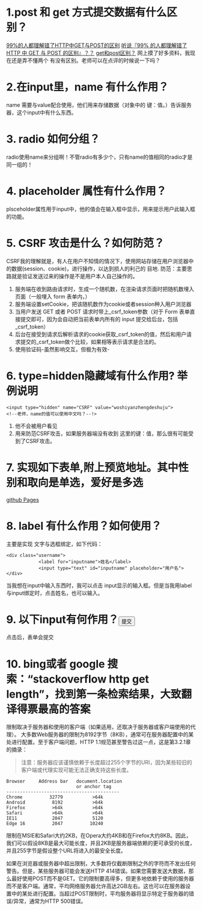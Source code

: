 # 1.post 和 get 方式提交数据有什么区别？
[99%的人都理解错了HTTP中GET与POST的区别](https://mp.weixin.qq.com/s?__biz=MzI3NzIzMzg3Mw==&mid=100000054&idx=1&sn=71f6c214f3833d9ca20b9f7dcd9d33e4#rd)
[听说『99% 的人都理解错了 HTTP 中 GET 与 POST 的区别』？？](https://zhuanlan.zhihu.com/p/25028045)
[get和post区别？](https://www.zhihu.com/question/28586791/answer/145424285)
网上摸了好多资料，我现在还是弄不懂两个 有没有区别。老师可以在点评的时候说一下吗？
# 2.在input里，name 有什么作用？
name 需要与value配合使用，他们用来存储数据（对象中的 键：值。）告诉服务器，这个input中有什么东西。
# 3. radio 如何分组？
radio使用name来分组啊！不管radio有多少个，只有name的值相同的radio才是同一组的！
# 4. placeholder 属性有什么作用？
plsceholder属性用于input中，他的值会在输入框中显示，用来提示用户此输入框的功能。 
# 5. CSRF 攻击是什么？如何防范？  
CSRF我的理解就是，有人在用户不知情的情况下，使用网站存储在用户浏览器中的数据(session、cookie)，进行操作，以达到损人的利己的 目地.
防范：主要思路就是验证发送过来的操作是不是用户本人自己操作的。
1. 服务端在收到路由请求时，生成一个随机数，在渲染请求页面时把随机数埋入页面（一般埋入 form 表单内，<input type="hidden" name="_csrf_token" value="xxxx">）
2. 服务端设置setCookie，把该随机数作为cookie或者session种入用户浏览器
3. 当用户发送 GET 或者 POST 请求时带上_csrf_token参数（对于 Form 表单直接提交即可，因为会自动把当前表单内所有的 input 提交给后台，包括_csrf_token）
4. 后台在接受到请求后解析请求的cookie获取_csrf_token的值，然后和用户请求提交的_csrf_token做个比较，如果相等表示请求是合法的。
5. 使用验证码-虽然影响交互，但极为有效-
# 6. type=hidden隐藏域有什么作用? 举例说明

```
<input type="hidden" name="CSRF" value="woshiyanzhengdeshuju">
<!--老师，name的值可以使用中文吗？--!>
```
1. 他不会被用户看见
2. 用来防范CSRF攻击，如果服务器端没有收到 这里的键：值，那么很有可能受到了CSRF攻击。
# 7. 实现如下表单,附上预览地址。其中性别和取向是单选，爱好是多选
[github Pages](https://comicparty.github.io/resume/projects/U5/exercise7.html)
# 8. label 有什么作用？如何使用？
主要是实现 文字与选框绑定，如下代码：

```
<div class="username">
            <label for="inputname">姓名</label>
            <input type="text" id="inputname" placeholder="用户名">
</div>
```
当我想在input中输入东西时，我可以点击 input显示的输入框。但是当我用label与input绑定时，点击姓名，也可以输入。
# 9. 以下input有何作用？<input type="submit" value="提交">
点击后，表单会提交
# 10. bing或者 google 搜索：“stackoverflow http get length”，找到第一条检索结果，大致翻译得票最高的答案
限制取决于服务器和使用的客户端（如果适用，还取决于服务器或客户端使用的代理）。
大多数Web服务器的限制为8192字节（8KB），通常可在服务器配置中的某处进行配置。至于客户端问题，HTTP 1.1规范甚至警告过这一点，这是第3.2.1章的摘录：
> 注意：服务器应该谨慎依赖于长度超过255个字节的URI，因为某些较旧的客户端或代理实现可能无法正确支持这些长度。

```
Browser     Address bar   document.location  
                          or anchor tag
------------------------------------------
Chrome          32779           >64k      
Android          8192           >64k                         
Firefox          >64k           >64k      
Safari           >64k           >64k      
IE11             2047           5120   
Edge 16          2047          10240

```
限制在MSIE和Safari大约2KB，在Opera大约4KB和在Firefox大约8KB。因此，我们可以假设8KB是最大可能长度，并且2KB是服务器端依赖的更可承受的长度，并且255字节是假设整个URL将进入的最安全长度。

如果在浏览器或服务器中超出限制，大多数将仅截断限制之外的字符而不发出任何警告。但是，某些服务器可能会发送HTTP 414错误。如果您需要发送大数据，那么最好使用POST而不是GET。它的限制要高得多，但更多地依赖于使用的服务器而不是客户端。通常，平均网络服务器允许高达2GB左右。这也可以在服务器设置中的某处进行配置。当超过POST限制时，平均服务器将显示特定于服务器的错误/异常，通常为HTTP 500错误。


